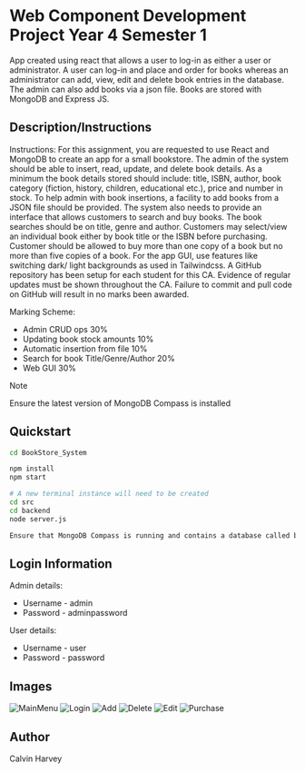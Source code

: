 # Web Component Development Project Year 4 Semester 1 

App created using react that allows a user to log-in as either a user or administrator. A user can log-in and place and order for books whereas an administrator can add, view, edit and delete book entries in the database. The admin can also add books via a json file.
Books are stored with MongoDB and Express JS.

## Description/Instructions

Instructions:
For this assignment, you are requested to use React and MongoDB to create an app for a small bookstore. The admin of the system should be able to insert, read, update, and delete book details. As a minimum the book details stored should include: title, ISBN, author, book category (fiction, history, children, educational etc.), price and number in stock.
To help admin with book insertions, a facility to add books from a JSON file should be provided.
The system also needs to provide an interface that allows customers to search and buy books. The book searches should be on title, genre and author. Customers may select/view an individual book either by book title or the ISBN before purchasing. Customer should be allowed to buy more than one copy of a book but no more than five copies of a book.
For the app GUI, use features like switching dark/ light backgrounds as used in Tailwindcss.
A GitHub repository has been setup for each student for this CA. Evidence of regular updates must be shown throughout the CA. Failure to commit and pull code on GitHub will result in no marks been awarded.

Marking Scheme:

- Admin CRUD ops 30%
- Updating book stock amounts 10%
- Automatic insertion from file 10%
- Search for book Title/Genre/Author 20%
- Web GUI 30%

> [!NOTE]
> Ensure the latest version of MongoDB Compass is installed

## Quickstart
```bash
cd BookStore_System

npm install
npm start

# A new terminal instance will need to be created
cd src
cd backend
node server.js

Ensure that MongoDB Compass is running and contains a database called bookstore and a collection called books
```

## Login Information
Admin details:
- Username - admin
- Password - adminpassword

User details:
- Username - user
- Password - password

## Images
![MainMenu](https://github.com/user-attachments/assets/e0aa4e6b-c807-4434-ae75-ca5c8ce2183d)
![Login](https://github.com/user-attachments/assets/2b5dca61-8231-4aa3-b040-97dec44b0918)
![Add](https://github.com/user-attachments/assets/3cab6754-7e3a-41c0-8bfd-735defe8eae7)
![Delete](https://github.com/user-attachments/assets/02bccfce-c4f8-4ef5-86b8-c1af8a076e69)
![Edit](https://github.com/user-attachments/assets/bb193815-b568-4063-bbff-5da79f80a885)
![Purchase](https://github.com/user-attachments/assets/3faa2852-99e9-4a81-b7fa-cad709ad15f4)

## Author
Calvin Harvey
